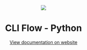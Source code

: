 <p align="center">
  <a>
    <picture>
        <source media="(prefers-color-scheme: dark)" srcset="assets/logo-python.png">
      <img src="assets/logo-python.png">
    </picture>
    <h1 align="center">CLI Flow - Python</h1>
  </a>
</p>

<p align="center">
  <a href="https://docs.cliflow.org">View documentation on website</a>
</p>
